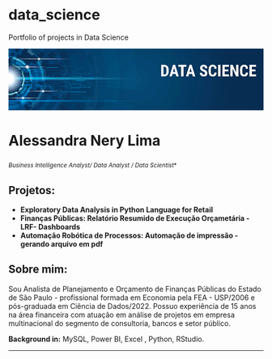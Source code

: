 # data_science
Portfolio of projects in Data Science
<p align="center">
  <img src="banner.png" >
</p>

# Alessandra Nery Lima
<sub>*Business Intelligence Analyst/ Data Analyst / Data Scientist** </sub>

## Projetos:

* **Exploratory Data Analysis in Python Language for Retail** 
* **Finanças Públicas: Relatório Resumido de Execução Orçametária -LRF- Dashboards**
* **Automação Robótica de Processos: Automação de impressão - gerando arquivo em pdf** 

## Sobre mim:

Sou Analista de Planejamento e Orçamento de Finanças Públicas do Estado de São Paulo - profissional formada em Economia pela FEA - USP/2006 e pós-graduada em Ciência de Dados/2022. 
Possuo experiência de 15 anos na área financeira com atuação em análise de projetos em empresa multinacional do segmento de consultoria, bancos e setor público.

**Background in:** MySQL, Power BI, Excel , Python, RStudio.

---
